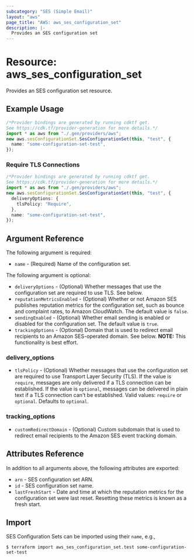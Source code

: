 ```yaml
---
subcategory: "SES (Simple Email)"
layout: "aws"
page_title: "AWS: aws_ses_configuration_set"
description: |-
  Provides an SES configuration set
---
```


# Resource: aws\_ses\_configuration\_set

Provides an SES configuration set resource.

## Example Usage

```typescript
/*Provider bindings are generated by running cdktf get.
See https://cdk.tf/provider-generation for more details.*/
import * as aws from "./.gen/providers/aws";
new aws.sesConfigurationSet.SesConfigurationSet(this, "test", {
  name: "some-configuration-set-test",
});

```

### Require TLS Connections

```typescript
/*Provider bindings are generated by running cdktf get.
See https://cdk.tf/provider-generation for more details.*/
import * as aws from "./.gen/providers/aws";
new aws.sesConfigurationSet.SesConfigurationSet(this, "test", {
  deliveryOptions: {
    tlsPolicy: "Require",
  },
  name: "some-configuration-set-test",
});

```

## Argument Reference

The following argument is required:

* `name` - (Required) Name of the configuration set.

The following argument is optional:

* `deliveryOptions` - (Optional) Whether messages that use the configuration set are required to use TLS. See below.
* `reputationMetricsEnabled` - (Optional) Whether or not Amazon SES publishes reputation metrics for the configuration set, such as bounce and complaint rates, to Amazon CloudWatch. The default value is `false`.
* `sendingEnabled` - (Optional) Whether email sending is enabled or disabled for the configuration set. The default value is `true`.
* `trackingOptions` - (Optional) Domain that is used to redirect email recipients to an Amazon SES-operated domain. See below. **NOTE:** This functionality is best effort.

### delivery\_options

* `tlsPolicy` - (Optional) Whether messages that use the configuration set are required to use Transport Layer Security (TLS). If the value is `require`, messages are only delivered if a TLS connection can be established. If the value is `optional`, messages can be delivered in plain text if a TLS connection can't be established. Valid values: `require` or `optional`. Defaults to `optional`.

### tracking\_options

* `customRedirectDomain` - (Optional) Custom subdomain that is used to redirect email recipients to the Amazon SES event tracking domain.

## Attributes Reference

In addition to all arguments above, the following attributes are exported:

* `arn` - SES configuration set ARN.
* `id` - SES configuration set name.
* `lastFreshStart` - Date and time at which the reputation metrics for the configuration set were last reset. Resetting these metrics is known as a fresh start.

## Import

SES Configuration Sets can be imported using their `name`, e.g.,

```console
$ terraform import aws_ses_configuration_set.test some-configuration-set-test
```
